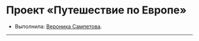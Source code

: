 # Проект «Путешествие по Европе»

* Выполнила: [Вероника Сампетова](https://up.htmlacademy.ru/adaptive/19/user/1236041).
---

